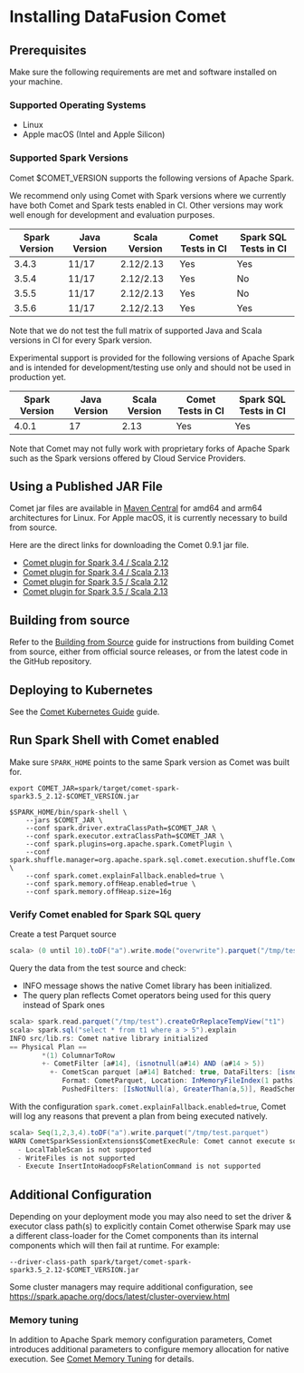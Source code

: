 <!---
  Licensed to the Apache Software Foundation (ASF) under one
  or more contributor license agreements.  See the NOTICE file
  distributed with this work for additional information
  regarding copyright ownership.  The ASF licenses this file
  to you under the Apache License, Version 2.0 (the
  "License"); you may not use this file except in compliance
  with the License.  You may obtain a copy of the License at

    http://www.apache.org/licenses/LICENSE-2.0

  Unless required by applicable law or agreed to in writing,
  software distributed under the License is distributed on an
  "AS IS" BASIS, WITHOUT WARRANTIES OR CONDITIONS OF ANY
  KIND, either express or implied.  See the License for the
  specific language governing permissions and limitations
  under the License.
-->

# Installing DataFusion Comet

## Prerequisites

Make sure the following requirements are met and software installed on your machine.

### Supported Operating Systems

- Linux
- Apple macOS (Intel and Apple Silicon)

### Supported Spark Versions

Comet $COMET_VERSION supports the following versions of Apache Spark.

We recommend only using Comet with Spark versions where we currently have both Comet and Spark tests enabled in CI.
Other versions may work well enough for development and evaluation purposes.

| Spark Version | Java Version | Scala Version | Comet Tests in CI | Spark SQL Tests in CI |
|---------------| ------------ | ------------- |-------------------|-----------------------|
| 3.4.3         | 11/17        | 2.12/2.13     | Yes               | Yes                   |
| 3.5.4         | 11/17        | 2.12/2.13     | Yes               | No                    |
| 3.5.5         | 11/17        | 2.12/2.13     | Yes               | No                    |
| 3.5.6         | 11/17        | 2.12/2.13     | Yes               | Yes                   |

Note that we do not test the full matrix of supported Java and Scala versions in CI for every Spark version.

Experimental support is provided for the following versions of Apache Spark and is intended for development/testing
use only and should not be used in production yet.

| Spark Version | Java Version | Scala Version | Comet Tests in CI | Spark SQL Tests in CI |
|---------------| ------------ | ------------- | ----------------- |-----------------------|
| 4.0.1         | 17           | 2.13          | Yes               | Yes                   |

Note that Comet may not fully work with proprietary forks of Apache Spark such as the Spark versions offered by
Cloud Service Providers.

## Using a Published JAR File

Comet jar files are available in [Maven Central](https://central.sonatype.com/namespace/org.apache.datafusion) for amd64 and arm64 architectures for Linux. For Apple macOS, it
is currently necessary to build from source.

Here are the direct links for downloading the Comet 0.9.1 jar file.

- [Comet plugin for Spark 3.4 / Scala 2.12](https://repo1.maven.org/maven2/org/apache/datafusion/comet-spark-spark3.4_2.12/0.9.1/comet-spark-spark3.4_2.12-0.9.1.jar)
- [Comet plugin for Spark 3.4 / Scala 2.13](https://repo1.maven.org/maven2/org/apache/datafusion/comet-spark-spark3.4_2.13/0.9.1/comet-spark-spark3.4_2.13-0.9.1.jar)
- [Comet plugin for Spark 3.5 / Scala 2.12](https://repo1.maven.org/maven2/org/apache/datafusion/comet-spark-spark3.5_2.12/0.9.1/comet-spark-spark3.5_2.12-0.9.1.jar)
- [Comet plugin for Spark 3.5 / Scala 2.13](https://repo1.maven.org/maven2/org/apache/datafusion/comet-spark-spark3.5_2.13/0.9.1/comet-spark-spark3.5_2.13-0.9.1.jar)

## Building from source

Refer to the [Building from Source] guide for instructions from building Comet from source, either from official
source releases, or from the latest code in the GitHub repository.

[Building from Source]: source.md

## Deploying to Kubernetes

See the [Comet Kubernetes Guide](kubernetes.md) guide.

## Run Spark Shell with Comet enabled

Make sure `SPARK_HOME` points to the same Spark version as Comet was built for.

```shell
export COMET_JAR=spark/target/comet-spark-spark3.5_2.12-$COMET_VERSION.jar

$SPARK_HOME/bin/spark-shell \
    --jars $COMET_JAR \
    --conf spark.driver.extraClassPath=$COMET_JAR \
    --conf spark.executor.extraClassPath=$COMET_JAR \
    --conf spark.plugins=org.apache.spark.CometPlugin \
    --conf spark.shuffle.manager=org.apache.spark.sql.comet.execution.shuffle.CometShuffleManager \
    --conf spark.comet.explainFallback.enabled=true \
    --conf spark.memory.offHeap.enabled=true \
    --conf spark.memory.offHeap.size=16g
```

### Verify Comet enabled for Spark SQL query

Create a test Parquet source

```scala
scala> (0 until 10).toDF("a").write.mode("overwrite").parquet("/tmp/test")
```

Query the data from the test source and check:

- INFO message shows the native Comet library has been initialized.
- The query plan reflects Comet operators being used for this query instead of Spark ones

```scala
scala> spark.read.parquet("/tmp/test").createOrReplaceTempView("t1")
scala> spark.sql("select * from t1 where a > 5").explain
INFO src/lib.rs: Comet native library initialized
== Physical Plan ==
        *(1) ColumnarToRow
        +- CometFilter [a#14], (isnotnull(a#14) AND (a#14 > 5))
          +- CometScan parquet [a#14] Batched: true, DataFilters: [isnotnull(a#14), (a#14 > 5)],
             Format: CometParquet, Location: InMemoryFileIndex(1 paths)[file:/tmp/test], PartitionFilters: [],
             PushedFilters: [IsNotNull(a), GreaterThan(a,5)], ReadSchema: struct<a:int>
```

With the configuration `spark.comet.explainFallback.enabled=true`, Comet will log any reasons that prevent a plan from
being executed natively.

```scala
scala> Seq(1,2,3,4).toDF("a").write.parquet("/tmp/test.parquet")
WARN CometSparkSessionExtensions$CometExecRule: Comet cannot execute some parts of this plan natively because:
  - LocalTableScan is not supported
  - WriteFiles is not supported
  - Execute InsertIntoHadoopFsRelationCommand is not supported
```

## Additional Configuration

Depending on your deployment mode you may also need to set the driver & executor class path(s) to
explicitly contain Comet otherwise Spark may use a different class-loader for the Comet components than its internal
components which will then fail at runtime. For example:

```
--driver-class-path spark/target/comet-spark-spark3.5_2.12-$COMET_VERSION.jar
```

Some cluster managers may require additional configuration, see <https://spark.apache.org/docs/latest/cluster-overview.html>

### Memory tuning

In addition to Apache Spark memory configuration parameters, Comet introduces additional parameters to configure memory
allocation for native execution. See [Comet Memory Tuning](./tuning.md) for details.
